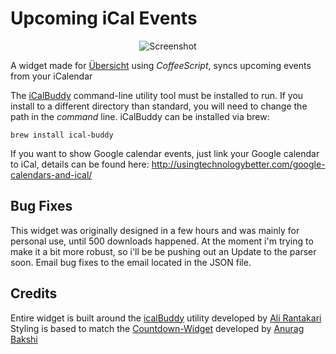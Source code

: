# Upcoming iCal Events

<center>

![Screenshot](https://github.com/cbeardsmore/Upcoming-iCal-Events/blob/master/screenshot.png?raw=true)
</center>

A widget made for [Übersicht](http://tracesof.net/uebersicht/) using *CoffeeScript*, syncs upcoming events from your iCalendar  

The [iCalBuddy](http://hasseg.org/icalBuddy/) command-line utility tool must be installed to run. If you install to a different directory than standard, you will need to change the path in the *command* line. iCalBuddy can be installed via brew:

```
brew install ical-buddy
```

If you want to show Google calendar events, just link your Google calendar to iCal, details can be found here: http://usingtechnologybetter.com/google-calendars-and-ical/

## Bug Fixes

This widget was originally designed in a few hours and was mainly for personal use, until 500 downloads happened. At the moment i'm trying to make it a bit more robust, so i'll be be pushing out an Update to the parser soon. Email bug fixes to the email located in the JSON file. 

## Credits

Entire widget is built around the [icalBuddy](http://hasseg.org/icalBuddy/) utility developed by [Ali Rantakari](https://github.com/ali-rantakari)  
Styling is based to match the [Countdown-Widget](https://github.com/anuragbakshi/Countdown-Widget/tree/8619663c8da9827064369c9990a9c110afa8911c) developed by [Anurag Bakshi](https://github.com/anuragbakshi)
